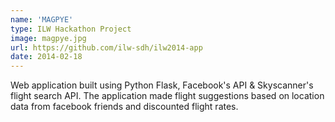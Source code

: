 ```yaml
---
name: 'MAGPYE'
type: ILW Hackathon Project
image: magpye.jpg
url: https://github.com/ilw-sdh/ilw2014-app
date: 2014-02-18
---
```


Web application built using Python Flask, Facebook's API & Skyscanner's flight search API.
The application made flight suggestions based on location data from facebook friends and 
discounted flight rates.

